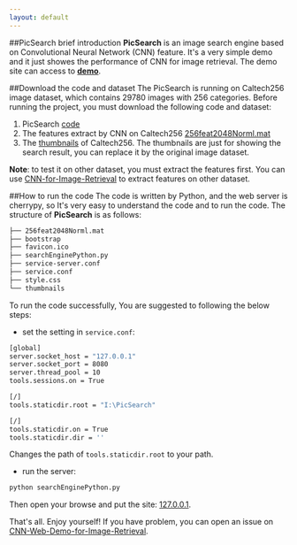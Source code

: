 ```yaml
---
layout: default
---
```


##PicSearch brief introduction
**PicSearch** is an image search engine based on Convolutional Neural Network (CNN) feature. It's a very simple demo and it just showes the performance of CNN for image retrieval. The demo site can access to [**demo**](http://search.yongyuan.name/).

##Download the code and dataset
The PicSearch is running on Caltech256 image dataset, which contains 29780 images with 256 categories. Before running the project, you must download the following code and dataset:

1. PicSearch [code](https://github.com/willard-yuan/CNN-Web-Demo-for-Image-Retrieval)
2. The features extract by CNN on Caltech256 [256feat2048Norml.mat](http://pan.baidu.com/s/14YAeE)
3. The [thumbnails](http://pan.baidu.com/s/1kT4atkb) of Caltech256. The thumbnails are just for showing the search result, you can replace it by the original image dataset.

**Note**: to test it on other dataset, you must extract the features first. You can use [CNN-for-Image-Retrieval](https://github.com/willard-yuan/CNN-for-Image-Retrieval) to extract features on other dataset.

##How to run the code
The code is written by Python, and the web server is cherrypy, so It's very easy to understand the code and to run the code. The structure of **PicSearch** is as follows: 

```sh
├── 256feat2048Norml.mat
├── bootstrap
├── favicon.ico
├── searchEnginePython.py
├── service-server.conf
├── service.conf
├── style.css
└── thumbnails
```

To run the code successfully, You are suggested to following the below steps:

- set the setting in `service.conf`:

```sh
[global]
server.socket_host = "127.0.0.1"
server.socket_port = 8080
server.thread_pool = 10
tools.sessions.on = True

[/]
tools.staticdir.root = "I:\PicSearch"

[/]
tools.staticdir.on = True
tools.staticdir.dir = ''
```

Changes the path of `tools.staticdir.root` to your path.

- run the server:

```sh
python searchEnginePython.py
```

Then open your browse and put the site: [127.0.0.1](http://127.0.0.1/).

That's all. Enjoy yourself! If you have problem, you can open an issue on [CNN-Web-Demo-for-Image-Retrieval](https://github.com/willard-yuan/CNN-Web-Demo-for-Image-Retrieval/issues/new).